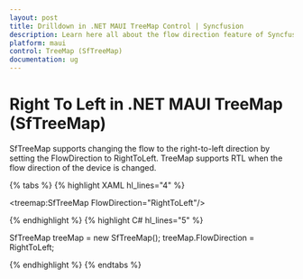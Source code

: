 ```yaml
---
layout: post
title: Drilldown in .NET MAUI TreeMap Control | Syncfusion
description: Learn here all about the flow direction feature of Syncfusion .NET MAUI TreeMap (SfTreeMap) control.
platform: maui
control: TreeMap (SfTreeMap)
documentation: ug
---
```


# Right To Left in .NET MAUI TreeMap (SfTreeMap)

SfTreeMap supports changing the flow to the right-to-left direction by setting the FlowDirection to RightToLeft. TreeMap supports RTL when the flow direction of the device is changed.

{% tabs %}
{% highlight XAML hl_lines="4" %}

<treemap:SfTreeMap FlowDirection="RightToLeft"/>

{% endhighlight %}
{% highlight C# hl_lines="5" %}

SfTreeMap treeMap = new SfTreeMap();
treeMap.FlowDirection = RightToLeft;

{% endhighlight %}
{% endtabs %}
